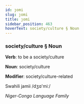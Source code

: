 ```yaml
---
id: ȷomi
slug: ȷomi
title: ȷomi
sidebar_position: 463
hoverText: society/culture § Noun
---
```


### society/culture § Noun

**Verb**: to be a society/culture

**Noun**: society/culture

**Modifier**: society/culture-related

Swahili jamii /dʒɑ'miː/

*Niger-Congo Language Family*